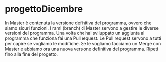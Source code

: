# progettoDicembre
In Master è contenuta la versione definitiva del programma, ovvero che siamo sicuri funzioni.
I rami (branch) di Master servono a gestire le diverse versioni del programma.
Una volta che hai sviluppato un aggiunta al programma che funziona fai una Pull request.
Le Pull request servono a tutti per capire se vogliamo le modifiche.
Se le vogliamo facciamo un Merge con Master e abbiamo ora una nuova versione definitiva del programma.
Ripeti fino alla fine del progetto.
